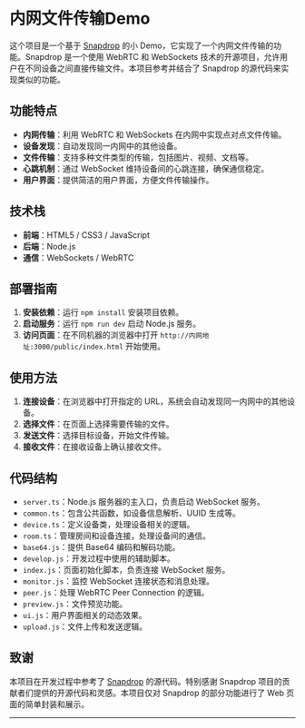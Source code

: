 # 内网文件传输Demo

这个项目是一个基于 [Snapdrop](https://snapdrop.net) 的小 Demo，它实现了一个内网文件传输的功能。Snapdrop 是一个使用 WebRTC 和 WebSockets 技术的开源项目，允许用户在不同设备之间直接传输文件。本项目参考并结合了 Snapdrop 的源代码来实现类似的功能。

## 功能特点

- **内网传输**：利用 WebRTC 和 WebSockets 在内网中实现点对点文件传输。
- **设备发现**：自动发现同一内网中的其他设备。
- **文件传输**：支持多种文件类型的传输，包括图片、视频、文档等。
- **心跳机制**：通过 WebSocket 维持设备间的心跳连接，确保通信稳定。
- **用户界面**：提供简洁的用户界面，方便文件传输操作。

## 技术栈

- **前端**：HTML5 / CSS3 / JavaScript
- **后端**：Node.js
- **通信**：WebSockets / WebRTC

## 部署指南

1. **安装依赖**：运行 `npm install` 安装项目依赖。
2. **启动服务**：运行 `npm run dev` 启动 Node.js 服务。
3. **访问页面**：在不同机器的浏览器中打开 `http://内网地址:3000/public/index.html` 开始使用。

## 使用方法

1. **连接设备**：在浏览器中打开指定的 URL，系统会自动发现同一内网中的其他设备。
2. **选择文件**：在页面上选择需要传输的文件。
3. **发送文件**：选择目标设备，开始文件传输。
4. **接收文件**：在接收设备上确认接收文件。

## 代码结构

- `server.ts`：Node.js 服务器的主入口，负责启动 WebSocket 服务。
- `common.ts`：包含公共函数，如设备信息解析、UUID 生成等。
- `device.ts`：定义设备类，处理设备相关的逻辑。
- `room.ts`：管理房间和设备连接，处理设备间的通信。
- `base64.js`：提供 Base64 编码和解码功能。
- `develop.js`：开发过程中使用的辅助脚本。
- `index.js`：页面初始化脚本，负责连接 WebSocket 服务。
- `monitor.js`：监控 WebSocket 连接状态和消息处理。
- `peer.js`：处理 WebRTC Peer Connection 的逻辑。
- `preview.js`：文件预览功能。
- `ui.js`：用户界面相关的动态效果。
- `upload.js`：文件上传和发送逻辑。

## 致谢

本项目在开发过程中参考了 [Snapdrop](https://snapdrop.net) 的源代码。特别感谢 Snapdrop 项目的贡献者们提供的开源代码和灵感。本项目仅对 Snapdrop 的部分功能进行了 Web 页面的简单封装和展示。

---